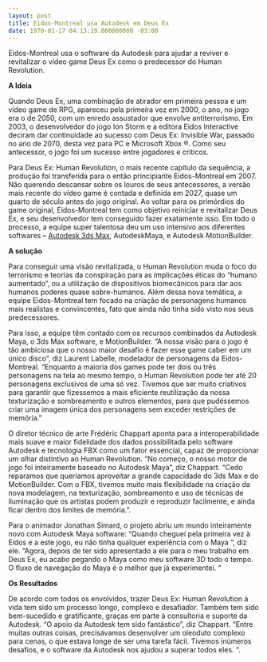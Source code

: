 ```yaml
---
layout: post
title: Eidos-Montreal usa Autodesk em Deus Ex
date: 1970-01-17 04:13:19.000000000 -03:00
---
```


Eidos-Montreal usa o software da Autodesk para ajudar a reviver e revitalizar o vídeo game Deus Ex como o predecessor do Human Revolution.

**A Ideia**

Quando Deus Ex, uma combinação de atirador em primeira pessoa e um vídeo game de RPG, apareceu pela primeira vez em 2000, o ano, no jogo era o de 2050, com um enredo assustador que envolve antiterrorismo. Em 2003, o desenvolvedor do jogo Ion Storm e a editora Eidos Interactive deciram dar continuidade ao sucesso com Deus Ex: Invisible War, passado no ano de 2070, desta vez para PC e Microsoft Xbox ®. Como seu antecessor, o jogo foi um sucesso entre jogadores e críticos.

Para Deus Ex: Human Revolution, o mais recente capítulo da sequência, a produção foi transferida para o então principiante Eidos-Montreal em 2007. Não querendo descansar sobre os louros de seus antecessores, a versão mais recente do vídeo game é contada e definida em 2027, quase um quarto de século antes do jogo original. Ao voltar para os primórdios do game original, Eidos-Montreal tem como objetivo reiniciar e revitalizar Deus Ex, e seu desenvolvedor tem conseguido fazer exatamente isso. Em todo o processo, a equipe super talentosa deu um uso intensivo aos diferentes softwares – [Autodesk 3ds Max](http://www.autodesk.com.br/products/autocad/overview "Autodesk 3ds Max"), AutodeskMaya, e Autodesk MotionBuilder.

**A solução**

Para conseguir uma visão revitalizada, o Human Revolution muda o foco do terrorismo e teorias da conspiração para as implicações éticas do “humano aumentado”, ou a utilização de dispositivos biomecânicos para dar aos humanos poderes quase sobre-humanos. Além dessa nova temática, a equipe Eidos-Montreal tem focado na criação de personagens humanos mais realistas e convincentes, fato que ainda não tinha sido visto nos seus predecessores.

Para isso, a equipe têm contado com os recursos combinados da Autodesk Maya, o 3ds Max software, e MotionBuilder. “A nossa visão para o jogo é tão ambiciosa que o nosso maior desafio é fazer esse game caber em um único disco”, diz Laurent Labelle, modelador de personagens da Eidos-Montreal. “Enquanto a maioria dos games pode ter dois ou três personagens na tela ao mesmo tempo, o Human Revolution pode ter até 20 personagens exclusivos de uma só vez. Tivemos que ser muito criativos para garantir que fizessemos a mais eficiente reutilização da nossa texturização e sombreamento e outros elementos, para que pudéssemos criar uma imagem única dos personagens sem exceder restrições de memória.”

O diretor técnico de arte Frédéric Chappart aponta para a interoperabilidade mais suave e maior fidelidade dos dados possibilitada pelo software Autodesk e tecnologia FBX como um fator essencial, capaz de proporcionar um olhar distintivo ao Human Revolution. “No começo, o nosso motor de jogo foi inteiramente baseado no Autodesk Maya”, diz Chappart. “Cedo reparamos que queríamos aproveitar a grande capacidade do 3ds Max e do MotionBuilder. Com o FBX, tivemos muito mais flexibilidade na criação da nova modelagem, na texturização, sombreamento e uso de técnicas de iluminação que os artistas podem produzir e reproduzir facilmente, e ainda ficar dentro dos limites de memória.”.

Para o animador Jonathan Simard, o projeto abriu um mundo inteiramente novo com Autodesk Maya software: “Quando cheguei pela primeira vez à Eidos e a este jogo, eu não tinha qualquer experiência com o Maya “, diz ele. “Agora, depois de ter sido apresentado a ele para o meu trabalho em Deus Ex, eu acabo pegando o Maya como meu software 3D todo o tempo. O fluxo de navegação do Maya é o melhor que já experimentei. “

**Os Resultados**

De acordo com todos os envolvidos, trazer Deus Ex: Human Revolution à vida tem sido um processo longo, complexo e desafiador. Também tem sido bem-sucedido e gratificante, graças em parte à consultoria e suporte da Autodesk. “O apoio da Autodesk tem sido fantástico”, diz Chappart. “Entre muitas outras coisas, precisávamos desenvolver um oleoduto complexo para cenas, o que estava longe de ser uma tarefa fácil. Tivemos inúmeros desafios, e o software da Autodesk nos ajudou a superar todos eles. “.


